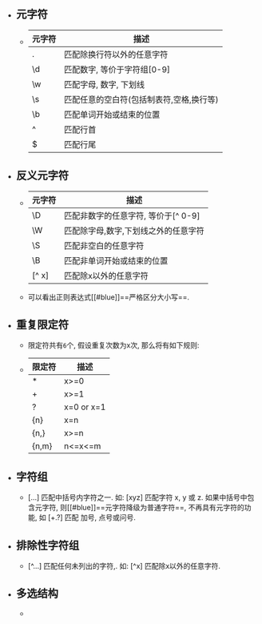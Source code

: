 - ## 元字符
	- |元字符|描述|
	  |--|--|
	  |.|匹配除换行符以外的任意字符|
	  |\d|匹配数字, 等价于字符组[0-9]|
	  |\w|匹配字母, 数字, 下划线|
	  |\s|匹配任意的空白符(包括制表符,空格,换行等)|
	  |\b|匹配单词开始或结束的位置|
	  |^|匹配行首|
	  |$|匹配行尾|
- ## 反义元字符
	- |元字符|描述|
	  |--|--|
	  |\D|匹配非数字的任意字符, 等价于[^ 0-9]|
	  |\W|匹配除字母,数字,下划线之外的任意字符|
	  |\S|匹配非空白的任意字符|
	  |\B|匹配非单词开始或结束的位置|
	  |[^ x]|匹配除x以外的任意字符|
	- 可以看出正则表达式[[#blue]]==严格区分大小写==.
- ## 重复限定符
	- 限定符共有`6`个, 假设重复次数为x次, 那么将有如下规则:
	- |限定符|描述|
	  |--|--|
	  |*|x>=0|
	  |+|x>=1|
	  |?|x=0 or x=1|
	  |{n}|x=n|
	  |{n,}|x>=n|
	  |{n,m}|n<=x<=m|
- ## 字符组
	- […] 匹配中括号内字符之一. 如: [xyz] 匹配字符 x, y 或 z. 如果中括号中包含元字符, 则[[#blue]]==元字符降级为普通字符==, 不再具有元字符的功能, 如 [+.?] 匹配 加号, 点号或问号.
- ## 排除性字符组
	- \[^…] 匹配任何未列出的字符,. 如: \[^x] 匹配除x以外的任意字符.
- ## 多选结构
	-